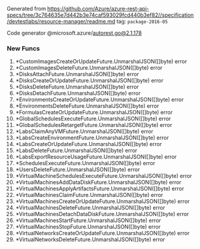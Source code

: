 Generated from https://github.com/Azure/azure-rest-api-specs/tree/3c764635e7d442b3e74caf593029fcd440b3ef82//specification/devtestlabs/resource-manager/readme.md tag: `package-2016-05`

Code generator @microsoft.azure/autorest.go@2.1.178


### New Funcs

1. *CustomImagesCreateOrUpdateFuture.UnmarshalJSON([]byte) error
1. *CustomImagesDeleteFuture.UnmarshalJSON([]byte) error
1. *DisksAttachFuture.UnmarshalJSON([]byte) error
1. *DisksCreateOrUpdateFuture.UnmarshalJSON([]byte) error
1. *DisksDeleteFuture.UnmarshalJSON([]byte) error
1. *DisksDetachFuture.UnmarshalJSON([]byte) error
1. *EnvironmentsCreateOrUpdateFuture.UnmarshalJSON([]byte) error
1. *EnvironmentsDeleteFuture.UnmarshalJSON([]byte) error
1. *FormulasCreateOrUpdateFuture.UnmarshalJSON([]byte) error
1. *GlobalSchedulesExecuteFuture.UnmarshalJSON([]byte) error
1. *GlobalSchedulesRetargetFuture.UnmarshalJSON([]byte) error
1. *LabsClaimAnyVMFuture.UnmarshalJSON([]byte) error
1. *LabsCreateEnvironmentFuture.UnmarshalJSON([]byte) error
1. *LabsCreateOrUpdateFuture.UnmarshalJSON([]byte) error
1. *LabsDeleteFuture.UnmarshalJSON([]byte) error
1. *LabsExportResourceUsageFuture.UnmarshalJSON([]byte) error
1. *SchedulesExecuteFuture.UnmarshalJSON([]byte) error
1. *UsersDeleteFuture.UnmarshalJSON([]byte) error
1. *VirtualMachineSchedulesExecuteFuture.UnmarshalJSON([]byte) error
1. *VirtualMachinesAddDataDiskFuture.UnmarshalJSON([]byte) error
1. *VirtualMachinesApplyArtifactsFuture.UnmarshalJSON([]byte) error
1. *VirtualMachinesClaimFuture.UnmarshalJSON([]byte) error
1. *VirtualMachinesCreateOrUpdateFuture.UnmarshalJSON([]byte) error
1. *VirtualMachinesDeleteFuture.UnmarshalJSON([]byte) error
1. *VirtualMachinesDetachDataDiskFuture.UnmarshalJSON([]byte) error
1. *VirtualMachinesStartFuture.UnmarshalJSON([]byte) error
1. *VirtualMachinesStopFuture.UnmarshalJSON([]byte) error
1. *VirtualNetworksCreateOrUpdateFuture.UnmarshalJSON([]byte) error
1. *VirtualNetworksDeleteFuture.UnmarshalJSON([]byte) error
